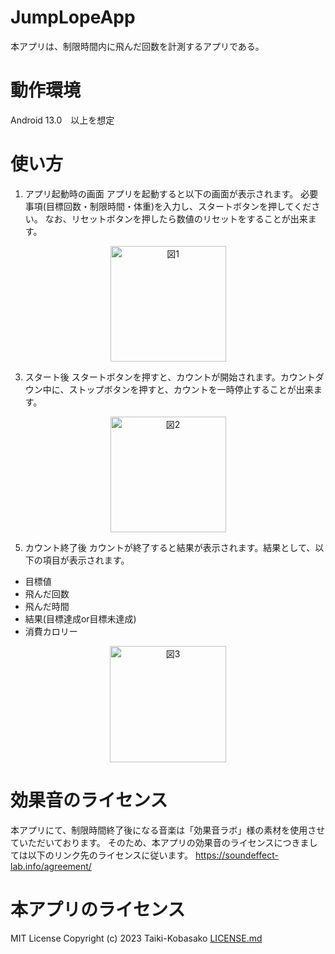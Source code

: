 # JumpLopeApp
本アプリは、制限時間内に飛んだ回数を計測するアプリである。

# 動作環境
Android 13.0　以上を想定

# 使い方
1. アプリ起動時の画面
アプリを起動すると以下の画面が表示されます。
必要事項(目標回数・制限時間・体重)を入力し、スタートボタンを押してください。
なお、リセットボタンを押したら数値のリセットをすることが出来ます。
<p align="center">
<img width="185" align="center" alt="図1" src="https://github.com/Taiki-Kobasako/JumpLopeApp/assets/69570864/2968b9e7-3caf-41aa-a329-23526de514c1">
</p>

3. スタート後
スタートボタンを押すと、カウントが開始されます。カウントダウン中に、ストップボタンを押すと、カウントを一時停止することが出来ます。
<p align="center">
<img width="185" alt="図2" src="https://github.com/Taiki-Kobasako/JumpLopeApp/assets/69570864/4ec1901a-73bc-4d3c-a13c-d5e39057de30">
</p>

5. カウント終了後
カウントが終了すると結果が表示されます。結果として、以下の項目が表示されます。
- 目標値
- 飛んだ回数
- 飛んだ時間
- 結果(目標達成or目標未達成)
- 消費カロリー
<p align="center">
<img width="186" alt="図3" src="https://github.com/Taiki-Kobasako/JumpLopeApp/assets/69570864/1c8e9547-1781-4e79-841b-d3b11c1b5618">
</p>

# 効果音のライセンス
本アプリにて、制限時間終了後になる音楽は「効果音ラボ」様の素材を使用させていただいております。
そのため、本アプリの効果音のライセンスにつきましては以下のリンク先のライセンスに従います。
https://soundeffect-lab.info/agreement/

# 本アプリのライセンス
MIT License
Copyright (c) 2023 Taiki-Kobasako
[LICENSE.md](https://github.com/Taiki-Kobasako/JumpLopeApp/blob/main/LICENSE)

